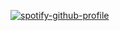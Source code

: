 [![spotify-github-profile](https://spotify-github-profile.vercel.app/api/view?uid=98v86tpk8p29dwl938ncv5fhe&cover_image=true&theme=default)](https://github.com/kittinan/spotify-github-profile)
